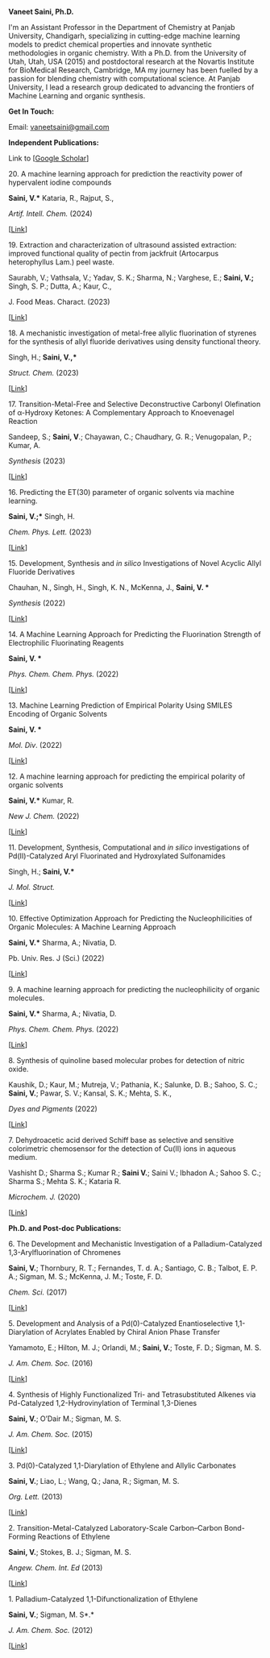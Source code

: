 **Vaneet Saini, Ph.D.**

I'm an Assistant Professor in the Department of Chemistry at Panjab University, Chandigarh, specializing in cutting-edge machine learning models to predict chemical properties and innovate synthetic methodologies in organic chemistry. With a Ph.D. from the University of Utah, Utah, USA (2015) and postdoctoral research at the Novartis Institute for BioMedical Research, Cambridge, MA my journey has been fuelled by a passion for blending chemistry with computational science. At Panjab University, I lead a research group dedicated to advancing the frontiers of Machine Learning and organic synthesis.


**Get In Touch:**

Email: vaneetsaini@gmail.com


**Independent Publications:**

Link to [[Google Scholar](https://scholar.google.com/citations?user=O2nJCz8AAAAJ&hl=en)]

20\. A machine learning approach for prediction the reactivity power of hypervalent iodine compounds

**Saini, V.\*** Kataria, R., Rajput, S.,

*Artif. Intell. Chem.* (2024)

[[Link](https://doi.org/10.1016/j.aichem.2023.100032)]

19\. Extraction and characterization of ultrasound assisted extraction: improved functional quality of pectin from jackfruit (Artocarpus heterophyllus Lam.) peel waste.

Saurabh, V.; Vathsala, V.; Yadav, S. K.; Sharma, N.; Varghese, E.; **Saini, V.;** Singh, S. P.; Dutta, A.; Kaur, C.,

J. Food Meas. Charact. (2023)

[[Link](https://link.springer.com/article/10.1007/s11694-023-02126-w)]

18\. A mechanistic investigation of metal-free allylic fluorination of styrenes for the synthesis of allyl fluoride derivatives using density functional theory.

Singh, H.; **Saini, V.,\***

*Struct. Chem.* (2023)

[[Link](https://link.springer.com/article/10.1007/s11224-023-02253-6)]

17\. Transition-Metal-Free and Selective Deconstructive Carbonyl Olefination of α-Hydroxy Ketones: A Complementary Approach to Knoevenagel Reaction

Sandeep, S.; **Saini, V**.; Chayawan, C.; Chaudhary, G. R.; Venugopalan, P.; Kumar, A.

*Synthesis* (2023)

[[Link](https://www.thieme-connect.com/products/ejournals/abstract/10.1055/a-2114-7802)]

16\. Predicting the ET(30) parameter of organic solvents via machine learning.

**Saini, V.;\*** Singh, H.

*Chem. Phys. Lett.* (2023)

[[Link](https://doi.org/10.1016/j.cplett.2023.140672)]

15\. Development, Synthesis and *in silico* Investigations of Novel Acyclic Allyl Fluoride Derivatives

Chauhan, N., Singh, H., Singh, K. N., McKenna, J., **Saini, V. \***

*Synthesis* (2022)

[[Link](https://www.thieme-connect.com/products/ejournals/abstract/10.1055/a-1961-8013)]

14\. A Machine Learning Approach for Predicting the Fluorination Strength of Electrophilic Fluorinating Reagents

**Saini, V. \***

*Phys. Chem. Chem. Phys.* (2022)

[[Link](DOI%09https:/doi.org/10.1039/D2CP03281C)]

13\. Machine Learning Prediction of Empirical Polarity Using SMILES Encoding of Organic Solvents

**Saini, V. \***

*Mol. Div*. (2022)

[[Link](https://link.springer.com/article/10.1007/s11030-022-10559-6)]

12\. A machine learning approach for predicting the empirical polarity of organic solvents

**Saini, V.\*** Kumar, R.

*New J. Chem.* (2022)

[[Link](DOI%09https:/doi.org/10.1039/D2NJ02513B)]

11\. Development, Synthesis, Computational and *in silico* investigations of Pd(II)-Catalyzed Aryl Fluorinated and Hydroxylated Sulfonamides

Singh, H.; **Saini, V.\***

*J. Mol. Struct.*

[[Link](https://doi.org/10.1016/j.molstruc.2022.133481)]

10\. Effective Optimization Approach for Predicting the Nucleophilicities of Organic Molecules: A Machine Learning Approach

**Saini, V.\*** Sharma, A.; Nivatia, D.

Pb. Univ. Res. J (Sci.) (2022)

[[Link](https://purjs.puchd.ac.in/issues/issue-vol-71-2021.pdf)]

9\. A machine learning approach for predicting the nucleophilicity of organic molecules.

**Saini, V.\*** Sharma, A.; Nivatia, D.

*Phys. Chem. Chem. Phys.* (2022)

[[Link](DOI%09https:/doi.org/10.1039/D1CP05072A)]

8\. Synthesis of quinoline based molecular probes for detection of nitric oxide.

Kaushik, D.; Kaur, M.; Mutreja, V.; Pathania, K.; Salunke, D. B.; Sahoo, S. C.; **Saini, V.**; Pawar, S. V.; Kansal, S. K.; Mehta, S. K.,

*Dyes and Pigments* (2022)

[[Link](https://doi.org/10.1016/j.dyepig.2022.110226)]

7\. Dehydroacetic acid derived Schiff base as selective and sensitive colorimetric chemosensor for the detection of Cu(II) ions in aqueous medium.

Vashisht D.; Sharma S.; Kumar R.; **Saini V.**; Saini V.; Ibhadon A.; Sahoo S. C.; Sharma S.; Mehta S. K.; Kataria R.

*Microchem. J.* (2020)

[[Link](https://doi.org/10.1016/j.microc.2020.104705)]

**Ph.D. and Post-doc Publications:**

6\. The Development and Mechanistic Investigation of a Palladium-Catalyzed 1,3-Arylfluorination of Chromenes

**Saini, V.**; Thornbury, R. T.; Fernandes, T. d. A.; Santiago, C. B.; Talbot, E. P. A.; Sigman, M. S.; McKenna, J. M.; Toste, F. D.

*Chem. Sci.* (2017)

[[Link](https://doi.org/10.1039/C6SC05102B)]

5\. Development and Analysis of a Pd(0)-Catalyzed Enantioselective 1,1-Diarylation of Acrylates Enabled by Chiral Anion Phase Transfer

Yamamoto, E.; Hilton, M. J.; Orlandi, M.; **Saini, V.**; Toste, F. D.; Sigman, M. S.

*J. Am. Chem. Soc.* (2016)

[[Link](https://doi.org/10.1021/jacs.6b11367)]

4\. Synthesis of Highly Functionalized Tri- and Tetrasubstituted Alkenes via Pd-Catalyzed 1,2-Hydrovinylation of Terminal 1,3-Dienes

**Saini, V.**; O’Dair M.; Sigman, M. S.

*J. Am. Chem. Soc.* (2015)

[[Link](https://doi.org/10.1021/ja511640g)]

3\. Pd(0)-Catalyzed 1,1-Diarylation of Ethylene and Allylic Carbonates

**Saini, V.**; Liao, L.; Wang, Q.; Jana, R.; Sigman, M. S.

*Org. Lett.* (2013)

[[Link](https://pubs.acs.org/doi/abs/10.1021/ol4023358#:~:text=https%3A//doi.org/10.1021/ol4023358)]

2\. Transition-Metal-Catalyzed Laboratory-Scale Carbon–Carbon Bond-Forming Reactions of Ethylene

**Saini, V.**; Stokes, B. J.; Sigman, M. S.

*Angew. Chem. Int. Ed* (2013)

[[Link](https://doi.org/10.1002/anie.201303916)]

1\. Palladium-Catalyzed 1,1-Difunctionalization of Ethylene

**Saini, V.**; Sigman, M. S*.*

*J. Am. Chem. Soc.* (2012)

[[Link](https://doi.org/10.1021/ja304344h)]

